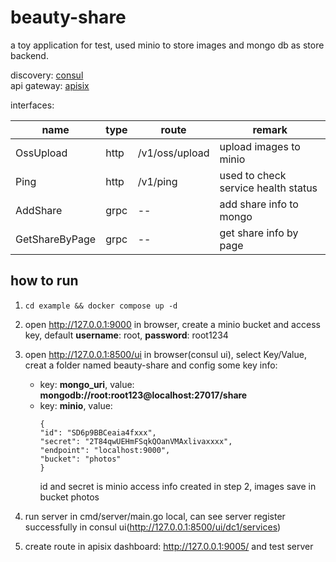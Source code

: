 # beauty-share
a toy application for test, used minio to store images and mongo db as store backend.

discovery: [consul](https://developer.hashicorp.com/consul) \
api gateway: [apisix](https://github.com/apache/apisix)

interfaces:

| name           | type | route          | remark                              | 
|----------------|------|----------------|-------------------------------------|
| OssUpload      | http | /v1/oss/upload | upload images to minio              |
| Ping           | http | /v1/ping       | used to check service health status |
| AddShare       | grpc | --             | add share info to mongo             |
| GetShareByPage | grpc | --             | get share info by page              |


## how to run
1. ```cd example && docker compose up -d```
2. open http://127.0.0.1:9000 in browser, create a minio bucket and access key, default **username**: root, **password**: root1234
3. open http://127.0.0.1:8500/ui in browser(consul ui), select Key/Value, creat a folder named beauty-share and config some key info:
   - key: **mongo_uri**, value: **mongodb://root:root123@localhost:27017/share**
   - key: **minio**, value:
        ```
        {
        "id": "SD6p9BBCeaia4fxxx",
        "secret": "2T84qwUEHmFSqkQOanVMAxlivaxxxx",
        "endpoint": "localhost:9000",
        "bucket": "photos"
        }
        ```
      id and secret is minio access info created in step 2, images save in bucket photos

4. run server in cmd/server/main.go local, can see server register successfully in consul ui(http://127.0.0.1:8500/ui/dc1/services)
5. create route in apisix dashboard: http://127.0.0.1:9005/ and test server